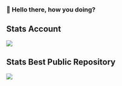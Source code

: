 ### 👋 Hello there, how you doing?

## Stats Account
![](https://github-readme-stats.vercel.app/api?username=wagnercrosa&theme=dark&show_icons=true)<br>


## Stats Best Public Repository
![](https://github-readme-stats.vercel.app/api/pin/?username=wagnercrosa&repo=sdk-genet-php&cache_seconds=86400&theme=dark)


